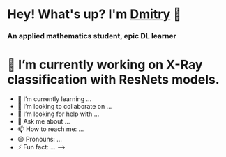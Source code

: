 # Hey! What's up? I'm [Dmitry](https://vk.com/vozdemon99) 🐲
### An applied mathematics student, epic DL learner

# 🔭 I’m currently working on X-Ray classification with ResNets models.
- 🌱 I’m currently learning ...
- 👯 I’m looking to collaborate on ...
- 🤔 I’m looking for help with ...
- 💬 Ask me about ...
- 📫 How to reach me: ...
- 😄 Pronouns: ...
- ⚡ Fun fact: ...
-->
